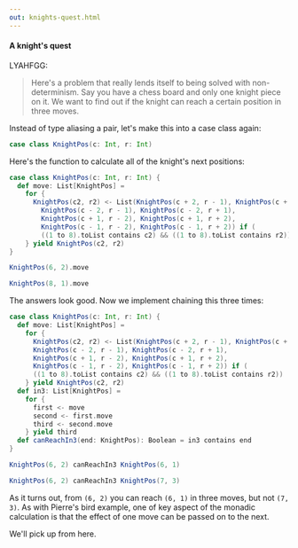 ```yaml
---
out: knights-quest.html
---
```


#### A knight's quest

LYAHFGG:

> Here's a problem that really lends itself to being solved with non-determinism. Say you have a chess board and only one knight piece on it. We want to find out if the knight can reach a certain position in three moves.

Instead of type aliasing a pair, let's make this into a case class again:

```scala mdoc
case class KnightPos(c: Int, r: Int)
```

Here's the function to calculate all of the knight's next positions:

```scala mdoc:reset
case class KnightPos(c: Int, r: Int) {
  def move: List[KnightPos] =
    for {
      KnightPos(c2, r2) <- List(KnightPos(c + 2, r - 1), KnightPos(c + 2, r + 1),
        KnightPos(c - 2, r - 1), KnightPos(c - 2, r + 1),
        KnightPos(c + 1, r - 2), KnightPos(c + 1, r + 2),
        KnightPos(c - 1, r - 2), KnightPos(c - 1, r + 2)) if (
        ((1 to 8).toList contains c2) && ((1 to 8).toList contains r2))
    } yield KnightPos(c2, r2)
}

KnightPos(6, 2).move

KnightPos(8, 1).move
```

The answers look good. Now we implement chaining this three times:

```scala mdoc:reset
case class KnightPos(c: Int, r: Int) {
  def move: List[KnightPos] =
    for {
      KnightPos(c2, r2) <- List(KnightPos(c + 2, r - 1), KnightPos(c + 2, r + 1),
      KnightPos(c - 2, r - 1), KnightPos(c - 2, r + 1),
      KnightPos(c + 1, r - 2), KnightPos(c + 1, r + 2),
      KnightPos(c - 1, r - 2), KnightPos(c - 1, r + 2)) if (
      ((1 to 8).toList contains c2) && ((1 to 8).toList contains r2))
    } yield KnightPos(c2, r2)
  def in3: List[KnightPos] =
    for {
      first <- move
      second <- first.move
      third <- second.move
    } yield third
  def canReachIn3(end: KnightPos): Boolean = in3 contains end
}

KnightPos(6, 2) canReachIn3 KnightPos(6, 1)

KnightPos(6, 2) canReachIn3 KnightPos(7, 3)
```

As it turns out, from `(6, 2)` you can reach `(6, 1)` in three moves, but not `(7, 3)`. As with Pierre's bird example, one of key aspect of the monadic calculation is that the effect of one move can be passed on to the next.

We'll pick up from here.

